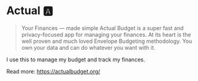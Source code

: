 # Actual 🅰️

> Your Finances — made simple
> Actual Budget is a super fast and privacy-focused app for managing your finances. At its heart is the well proven and much loved Envelope Budgeting methodology.
You own your data and can do whatever you want with it.

I use this to manage my budget and track my finances.

Read more: https://actualbudget.org/
